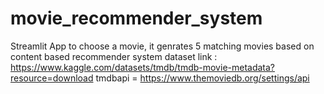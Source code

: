 # movie_recommender_system
Streamlit App to choose a movie, it genrates 5 matching movies based on content based recommender system
dataset link : https://www.kaggle.com/datasets/tmdb/tmdb-movie-metadata?resource=download
tmdbapi = https://www.themoviedb.org/settings/api
